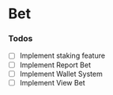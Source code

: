 # Bet
### Todos

- [ ] Implement staking feature
- [ ] Implement Report Bet
- [ ] Implement Wallet System
- [ ] Implement View Bet
